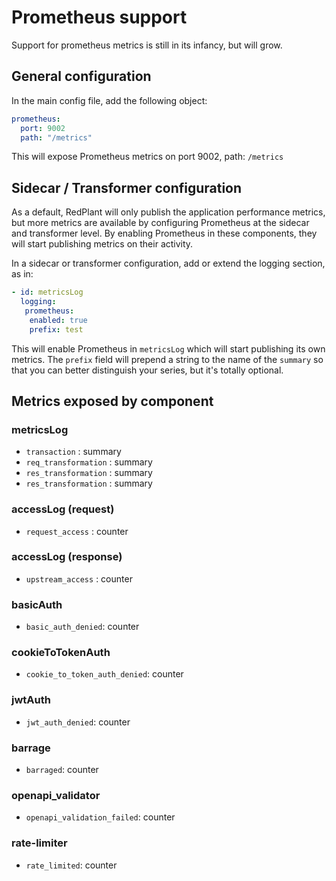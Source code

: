 # Prometheus support
Support for prometheus metrics is still in its infancy, but will grow.

## General configuration
In the main config file, add the following object:
```yaml
prometheus:
  port: 9002
  path: "/metrics"
```
This will expose Prometheus metrics on port 9002, path: `/metrics`


## Sidecar / Transformer configuration
As a default, RedPlant will only publish the application performance metrics, but more metrics are available by
configuring Prometheus at the sidecar and transformer level. By enabling Prometheus in these components, they will
start publishing metrics on their activity.

In a sidecar or transformer configuration, add or extend the logging section, as in:

```yaml
- id: metricsLog
  logging:
   prometheus:
    enabled: true
    prefix: test
```
This will enable Prometheus in `metricsLog` which will start publishing its own metrics.
The `prefix` field will prepend a string to the name of the `summary` so that you can better distinguish your series,
but it's totally optional.

## Metrics exposed by component

### metricsLog
* `transaction` : summary
* `req_transformation` : summary
* `res_transformation` : summary
* `res_transformation` : summary

### accessLog (request)
* `request_access` : counter

### accessLog (response)
* `upstream_access` : counter

### basicAuth
* `basic_auth_denied`: counter

### cookieToTokenAuth
* `cookie_to_token_auth_denied`: counter

### jwtAuth
* `jwt_auth_denied`: counter

### barrage
* `barraged`: counter

### openapi_validator
* `openapi_validation_failed`: counter

### rate-limiter
* `rate_limited`: counter